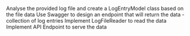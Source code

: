 
Analyse the provided log file and create a LogEntryModel class based on the file data
Use Swagger to design an endpoint that will return the data - collection of log entries
Implement LogFileReader to read the data
Implement API Endpoint to serve the data